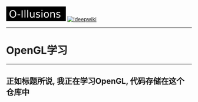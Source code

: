 [![oillusions](docs/assets/badge.svg)](http://dec.oillusions.cn)
[![!deepwiki](https://deepwiki.com/badge.svg)](https://deepwiki.com/oillusions/LearnOpenGL)

---
# OpenGL学习
---
## 正如标题所说, 我正在学习OpenGL, 代码存储在这个仓库中